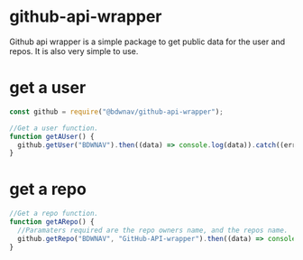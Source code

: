 # github-api-wrapper

Github api wrapper is a simple package to get public data for the user and repos. It is also very simple to use.

# get a user

```js
const github = require("@bdwnav/github-api-wrapper");

//Get a user function.
function getAUser() {
  github.getUser("BDWNAV").then((data) => console.log(data)).catch((err) => console.log(err));
}
```

# get a repo
```js
//Get a repo function.
function getARepo() {
  //Paramaters required are the repo owners name, and the repos name.
  github.getRepo("BDWNAV", "GitHub-API-wrapper").then((data) => console.log(data)).catch((err) => console.log(err));
}
```